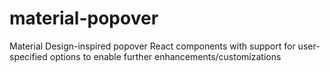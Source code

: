 # material-popover
Material Design-inspired popover React components with support for user-specified options to enable further enhancements/customizations
